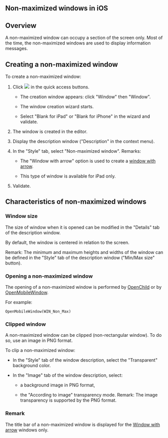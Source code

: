 


## Non-maximized windows in iOS
			



<a name="NOTE1"></a>
<a name="NOTE1_1"></a>


## Overview
<a name="overview_ELTTEXTE000135"></a>
A non-maximized window can occupy a section of the screen only. Most of the time, the non-maximized windows are used to display information messages.

<a name="NOTE2"></a>
<a name="NOTE2_1"></a>


## Creating a non-maximized window
<a name="creating_nonmaximized_window_ELTTEXTE000159"></a>
To create a non-maximized window: 

1. Click ![](https://doc.pcsoft.fr/en-US/images/image.awp?langid=3&name=ico_nouveau.gif) in the quick access buttons. 

	- The creation window appears: click "Window" then "Window".

	- The window creation wizard starts. 

	- Select "Blank for iPad" or "Blank for iPhone" in the wizard and validate.




2. The window is created in the editor. 

3. Display the description window ("Description" in the context menu). 

4. In the "Style" tab, select "Non-maximized window". 
	Remarks: 

	- The "Window with arrow" option is used to create a [window with arrow](../Editeurs/9000146.md).

	- This type of window is available for iPad only.




5. Validate. 




<a name="NOTE3"></a>
<a name="NOTE3_1"></a>


## Characteristics of non-maximized windows
<a name="characteristics_nonmaximized_windows_ELTTEXTE000183"></a>


### Window size
<a name="window_size_ELTPARAGRAPHE000047"></a>

The size of window when it is opened can be modified in the "Details" tab of the description window. 

By default, the window is centered in relation to the screen. 

Remark: The minimum and maximum heights and widths of the window can be defined in the "Style" tab of the description window ("Min/Max size" button). 
<a name="NOTE2_2"></a>


### Opening a non-maximized window
<a name="opening_nonmaximized_window_ELTPARAGRAPHE000058"></a>

The opening of a non-maximized window is performed by [OpenChild](../WDLang1/3038021.md) or by [OpenMobileWindow](../WDLang1/1000021018.md).
 
For example:


```wl
OpenMobileWindow(WIN_Non_Max)
```

<a name="NOTE2_3"></a>


### Clipped window
<a name="clipped_window_ELTPARAGRAPHE000218"></a>

A non-maximized window can be clipped (non-rectangular window). To do so, use an image in PNG format. 

To clip a non-maximized window:

- In the "Style" tab of the window description, select the "Transparent" background color.

- In the "Image" tab of the window description, select: 

	- a background image in PNG format, 

	- the "According to image" transparency mode.
			Remark: The image transparency is supported by the PNG format.






<a name="NOTE2_4"></a>


### Remark
<a name="remark_ELTPARAGRAPHE000083"></a>

The title bar of a non-maximized window is displayed for the [Window with arrow](../Editeurs/9000146.md) windows only. 


